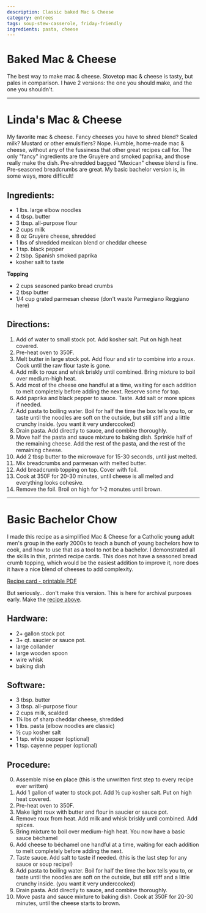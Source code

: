 ```yaml
---
description: Classic baked Mac & Cheese
category: entrees
tags: soup-stew-casserole, friday-friendly
ingredients: pasta, cheese
---
```


# Baked Mac & Cheese

The best way to make mac & cheese. Stovetop mac & cheese is tasty, but pales in comparison. I have 2 versions: the one you should make, and the one you shouldn't. 

---

# Linda's Mac & Cheese

My favorite mac & cheese. Fancy cheeses you have to shred blend? Scaled milk? Mustard or other emulsifiers? Nope. Humble, home-made mac & cheese, without any of the fussiness that other great recipes call for. The only "fancy" ingredients are the Gruyère and smoked paprika, and those really make the dish. Pre-shredded bagged "Mexican" cheese blend is fine. Pre-seasoned breadcrumbs are great. My basic bachelor version is, in some ways, more difficult! 

## Ingredients:

* 1 lbs. large elbow noodles
* 4 tbsp. butter
* 3 tbsp. all-purpose flour
* 2 cups milk
* 8 oz Gruyère cheese, shredded
* 1 lbs of shredded mexican blend or cheddar cheese
* 1 tsp. black pepper
* 2 tsbp. Spanish smoked paprika
* kosher salt to taste

**Topping**

* 2 cups seasoned panko bread crumbs
* 2 tbsp butter
* 1/4 cup grated parmesan cheese (don't waste Parmegiano Reggiano here)

## Directions:

1. Add of water to small stock pot. Add kosher salt. Put on high heat covered.
2. Pre-heat oven to 350F.
3. Melt butter in large stock pot. Add flour and stir to combine into a roux. Cook until the raw flour taste is gone.
4. Add milk to roux and whisk briskly until combined. Bring mixture to boil over medium-high heat. 
5. Add most of the cheese one handful at a time, waiting for each addition to melt completely before adding the next. Reserve some for top.
6. Add paprika and black pepper to sauce. Taste. Add salt or more spices if needed. 
7. Add pasta to boiling water. Boil for half the time the box tells you to, or taste until the noodles are soft on the outside, but still stiff and a little crunchy inside. (you want it very undercooked)
8. Drain pasta. Add directly to sauce, and combine thoroughly.
9. Move half the pasta and sauce mixture to baking dish. Sprinkle half of the remaining cheese. Add the rest of the pasta, and the rest of the remaining cheese.
10. Add 2 tbsp butter to the microwave for 15-30 seconds, until just melted.
11. Mix breadcrumbs and parmesan with melted butter.
12. Add breadcrumb topping on top. Cover with foil.
13. Cook at 350F for 20-30 minutes, until cheese is all melted and everything looks cohesive.
14. Remove the foil. Broil on high for 1-2 monutes until brown.

---

# Basic Bachelor Chow

I made this recipe as a simplified Mac & Cheese for a Catholic young adult men's group in the early 2000s to teach a bunch of young bachelors how to cook, and how to use that as a tool to not be a bachelor. I demonstrated all the skills in this, printed recipe cards. This does not have a seasoned bread crumb topping, which would be the easiest addition to improve it, nore does it have a nice blend of cheeses to add complexity.

[Recipe card - printable PDF](https://traas.org/downloads/recipes/mac_and_cheese_recipe.pdf)

But seriously... don't make this version. This is here for archival purposes early. Make the [recipe above](#lindas-mac--cheese).

## Hardware:
* 2+ gallon stock pot
* 3+ qt. saucier or sauce pot.
* large collander
* large wooden spoon
* wire whisk
* baking dish

## Software:
* 3 tbsp. butter
* 3 tbsp. all-purpose flour
* 2 cups milk, scalded
* 1¼ lbs of sharp cheddar cheese, shredded
* 1 lbs. pasta (elbow noodles are classic)
* ½ cup kosher salt
* 1 tsp. white pepper (optional)
* 1 tsp. cayenne pepper (optional)

## Procedure:
0. Assemble mise en place (this is the unwritten first step to every recipe ever written)
1. Add 1 gallon of water to stock pot. Add ½ cup kosher salt. Put on high heat covered.
2. Pre-heat oven to 350F.
3. Make light roux with butter and flour in saucier or sauce pot.
4. Remove roux from heat. Add milk and whisk briskly until combined. Add spices.
5. Bring mixture to boil over medium-high heat. You now have a basic sauce béchamel
6. Add cheese to béchamel one handful at a time, waiting for each addition to melt completely before adding the next.
7. Taste sauce. Add salt to taste if needed. (this is the last step for any sauce or soup recipe!)
8. Add pasta to boiling water. Boil for half the time the box tells you to, or taste until the noodles are soft on the outside, but still stiff and a little crunchy inside. (you want it very undercooked)
9. Drain pasta. Add directly to sauce, and combine thoroughly.
10. Move pasta and sauce mixture to baking dish. Cook at 350F for 20-30 minutes, until the cheese starts to brown.
